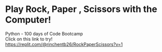 # Play Rock, Paper , Scissors with the Computer!
 Python - 100 days of Code Bootcamp <br>
Click on this link to try! https://replit.com/@rinchentb26/RockPaperScissors?v=1
